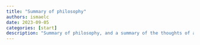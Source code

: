 ```yaml
---
title: "Summary of philosophy"
authors: ismaelc
date: 2023-09-05
categories: [start]
description: "Summary of philosophy, and a summary of the thoughts of all important philosophers of the history."
---
```


